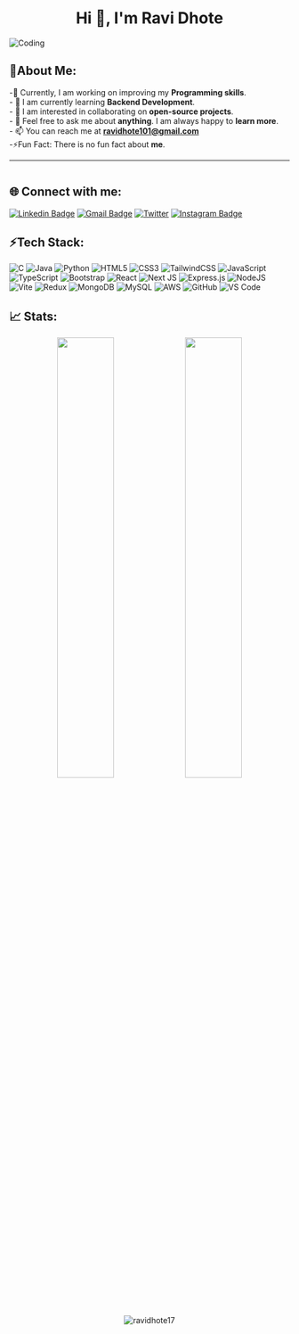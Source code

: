 <h1 align="center">Hi 👋, I'm Ravi Dhote</h1>
<img align="centre" alt="Coding" src="https://i.pinimg.com/originals/44/c7/c1/44c7c1f3fbd68b2151c37af5f08198f1.gif">

## 👋About Me:
-🔭 Currently, I am working on improving my **Programming skills**.<br>- 🌱 I am currently learning **Backend Development**.<br>- 🤝 I am interested in collaborating on **open-source projects**.<br>- 💬 Feel free to ask me about **anything**.  I am always happy to **learn more**.<br> - 📫 You can reach me at **ravidhote101@gmail.com** <br>-⚡Fun Fact: There is no fun fact about **me**.
<hr>

<p align="left"> 
  <img src="https://komarev.com/ghpvc/?username=ravidhote17&label=Visitors&&style=for-the-badge" alt="" /> 
</p>

## 🌐 Connect with me:
[![Linkedin Badge](https://img.shields.io/badge/LinkedIn-0077B5?style=for-the-badge&logo=linkedin&logoColor=white)](https://www.linkedin.com/in/ravi-dhote-4a959825a/)
[![Gmail Badge](https://img.shields.io/badge/Gmail-D14836?style=for-the-badge&logo=gmail&logoColor=white)](ravidhote101@gmail.com)
[![Twitter](https://img.shields.io/badge/Twitter-1DA1F2?style=for-the-badge&logo=twitter&logoColor=white)](https://twitter.com/ravidhote21?t=FfJg8UJczGD9XFtWg4p0nA&s=09)
[![Instagram Badge](https://img.shields.io/badge/Instagram-E4405F?style=for-the-badge&logo=instagram&logoColor=white)](https://www.instagram.com/ravi.dhote_/)

## ⚡Tech Stack:
![C](https://img.shields.io/badge/C-00599C?style=for-the-badge&logo=c&logoColor=white) ![Java](https://img.shields.io/badge/Java-ED8B00?style=for-the-badge&logo=openjdk&logoColor=white) ![Python](https://img.shields.io/badge/Python-3776AB?style=for-the-badge&logo=python&logoColor=white) ![HTML5](https://img.shields.io/badge/HTML5-E34F26?style=for-the-badge&logo=html5&logoColor=white) ![CSS3](https://img.shields.io/badge/CSS3-1572B6?style=for-the-badge&logo=css3&logoColor=white) ![TailwindCSS](https://img.shields.io/badge/Tailwind_CSS-38B2AC?style=for-the-badge&logo=tailwind-css&logoColor=white) ![JavaScript](https://img.shields.io/badge/JavaScript-F7DF1E?style=for-the-badge&logo=javascript&logoColor=black)  ![TypeScript](https://img.shields.io/badge/TypeScript-007ACC?style=for-the-badge&logo=typescript&logoColor=white) ![Bootstrap](https://img.shields.io/badge/Bootstrap-563D7C?style=for-the-badge&logo=bootstrap&logoColor=white) ![React](https://img.shields.io/badge/React-20232A?style=for-the-badge&logo=react&logoColor=61DAFB) ![Next JS](https://img.shields.io/badge/Next-black?style=for-the-badge&logo=next.js&logoColor=white) ![Express.js](https://img.shields.io/badge/Express.js-404D59?style=for-the-badge) ![NodeJS](https://img.shields.io/badge/Node.js-43853D?style=for-the-badge&logo=node.js&logoColor=white) ![Vite](https://img.shields.io/badge/vite-%23646CFF.svg?style=for-the-badge&logo=vite&logoColor=white) ![Redux](https://img.shields.io/badge/Redux-593D88?style=for-the-badge&logo=redux&logoColor=white)  ![MongoDB](https://img.shields.io/badge/MongoDB-4EA94B?style=for-the-badge&logo=mongodb&logoColor=white) ![MySQL](https://img.shields.io/badge/mysql-4479A1.svg?style=for-the-badge&logo=mysql&logoColor=white) ![AWS](https://img.shields.io/badge/Amazon_AWS-232F3E?style=for-the-badge&logo=amazon-aws&logoColor=white) ![GitHub](	https://img.shields.io/badge/GitHub-100000?style=for-the-badge&logo=github&logoColor=white)
![VS Code](https://img.shields.io/badge/Visual_Studio_Code-0078D4?style=for-the-badge&logo=visual%20studio%20code&logoColor=white)



## 📈 Stats:
<p align="center">
  <img width="45%" src="https://github-readme-streak-stats.herokuapp.com/?user=ravidhote17&theme=blue-green" />
  <img width="45%" src="https://github-readme-stats.vercel.app/api?username=ravidhote17&show_icons=true&theme=blue-green" />
  <br>
  <img align="45%" src="https://github-readme-stats.vercel.app/api/top-langs?username=ravidhote17&theme=blue-green&show_icons=true&locale=en&layout=compact" alt="ravidhote17" />
</p>

